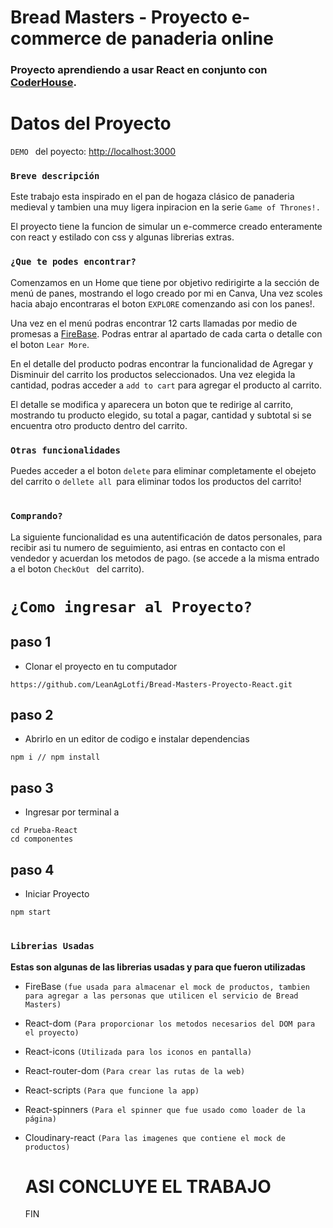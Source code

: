 # Bread Masters - Proyecto e-commerce de panaderia online

### Proyecto aprendiendo a usar React en conjunto con  [CoderHouse](https://www.coderhouse.com/). 

#

# Datos del Proyecto

`DEMO ` del poyecto: [http://localhost:3000](http://localhost:3000) 

### `Breve descripción`

Este trabajo esta inspirado en el pan de hogaza clásico de panaderia medieval y tambien una muy ligera inpiracion en la serie `Game of Thrones!.`

El proyecto tiene la funcion de simular un e-commerce creado enteramente con react y estilado con css y algunas librerias extras.

### `¿Que te podes encontrar?`

Comenzamos en un Home que tiene por objetivo redirigirte a la sección de menú de panes, mostrando el logo creado por mi en Canva, Una vez scoles hacia abajo encontraras el boton `EXPLORE` comenzando asi con los panes!.

Una vez en el menú podras encontrar 12 carts llamadas por medio de promesas a [FireBase](https://firebase.google.com/?hl=es). Podras entrar al apartado de cada carta o detalle con el boton `Lear More`.

En el detalle del producto podras encontrar la funcionalidad de Agregar y Disminuir del carrito los productos seleccionados. Una vez elegida la cantidad, podras acceder a `add to cart` para agregar el producto al carrito.

El detalle se modifica y aparecera un boton que te redirige al carrito, mostrando tu producto elegido, su total a pagar, cantidad y subtotal si se encuentra otro producto dentro del carrito. 

### `Otras funcionalidades`

Puedes acceder a el boton `delete` para eliminar completamente el obejeto del carrito o `dellete all `para eliminar todos los productos del carrito!
#
### `Comprando?`

La siguiente funcionalidad es una autentificación de datos personales, para recibir asi tu numero de seguimiento, asi entras en contacto con el vendedor y acuerdan los metodos de pago. (se accede a la misma entrado a el boton `CheckOut ` del carrito).

# `¿Como ingresar al Proyecto?`

## paso 1

- Clonar el proyecto en tu computador
```
https://github.com/LeanAgLotfi/Bread-Masters-Proyecto-React.git
```
## paso 2
- Abrirlo en un editor de codigo e instalar dependencias 
```
npm i // npm install
```
## paso 3
- Ingresar por terminal a 
```
cd Prueba-React
cd componentes
```
## paso 4
- Iniciar Proyecto
```
npm start
```
#
### `Librerias Usadas`

**Estas son algunas de las librerias usadas y para que fueron utilizadas**

- FireBase
`(fue usada para almacenar el mock de productos, tambien para agregar a las personas que utilicen el servicio de Bread Masters)`
- React-dom `(Para proporcionar los metodos necesarios del DOM para el proyecto)`
- React-icons `(Utilizada para los iconos en pantalla)`
- React-router-dom `(Para crear las rutas de la web)`
- React-scripts `(Para que funcione la app)`
- React-spinners `(Para el spinner que fue usado como loader de la página)`
- Cloudinary-react `(Para las imagenes que contiene el mock de productos)`
   
   #

   # ASI CONCLUYE EL TRABAJO
   FIN